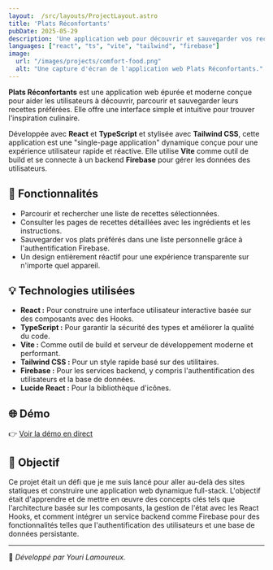```yaml
---
layout:  /src/layouts/ProjectLayout.astro
title: 'Plats Réconfortants'
pubDate: 2025-05-29
description: 'Une application web pour découvrir et sauvegarder vos recettes réconfortantes préférées, créée avec React et Firebase.'
languages: ["react", "ts", "vite", "tailwind", "firebase"]
image:
  url: "/images/projects/comfort-food.png"
  alt: "Une capture d'écran de l'application web Plats Réconfortants."
--- 
```


**Plats Réconfortants** est une application web épurée et moderne conçue pour aider les utilisateurs à découvrir, parcourir et sauvegarder leurs recettes préférées. Elle offre une interface simple et intuitive pour trouver l'inspiration culinaire.

Développée avec **React** et **TypeScript** et stylisée avec **Tailwind CSS**, cette application est une "single-page application" dynamique conçue pour une expérience utilisateur rapide et réactive. Elle utilise **Vite** comme outil de build et se connecte à un backend **Firebase** pour gérer les données des utilisateurs.

## 🧩 Fonctionnalités

- Parcourir et rechercher une liste de recettes sélectionnées.
- Consulter les pages de recettes détaillées avec les ingrédients et les instructions.
- Sauvegarder vos plats préférés dans une liste personnelle grâce à l'authentification Firebase.
- Un design entièrement réactif pour une expérience transparente sur n'importe quel appareil.

## 💡 Technologies utilisées

- **React :** Pour construire une interface utilisateur interactive basée sur des composants avec des Hooks.
- **TypeScript :** Pour garantir la sécurité des types et améliorer la qualité du code.
- **Vite :** Comme outil de build et serveur de développement moderne et performant.
- **Tailwind CSS :** Pour un style rapide basé sur des utilitaires.
- **Firebase :** Pour les services backend, y compris l'authentification des utilisateurs et la base de données.
- **Lucide React :** Pour la bibliothèque d'icônes.


## 🌐 Démo

👉 [Voir la démo en direct](https://comfortfoodmeals.netlify.app/) 

## 🎯 Objectif

Ce projet était un défi que je me suis lancé pour aller au-delà des sites statiques et construire une application web dynamique full-stack. L'objectif était d'apprendre et de mettre en œuvre des concepts clés tels que l'architecture basée sur les composants, la gestion de l'état avec les React Hooks, et comment intégrer un service backend comme Firebase pour des fonctionnalités telles que l'authentification des utilisateurs et une base de données persistante.

---
🚀 *Développé par Youri Lamoureux.*
